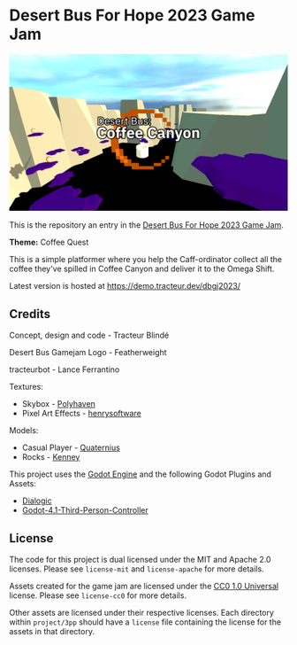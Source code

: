 # Desert Bus For Hope 2023 Game Jam

![Desert Bus: Coffee Canyon Logo](title.png)

This is the repository an entry in the [Desert Bus For Hope 2023 Game Jam](https://itch.io/jam/2023).

**Theme:** Coffee Quest

This is a simple platformer where you help the Caff-ordinator collect all the coffee they've spilled in Coffee Canyon and deliver it to the Omega Shift.

Latest version is hosted at https://demo.tracteur.dev/dbgj2023/

## Credits
Concept, design and code - Tracteur Blindé

Desert Bus Gamejam Logo - Featherweight

tracteurbot - Lance Ferrantino

Textures:
- Skybox - [Polyhaven](https://polyhaven.com/)
- Pixel Art Effects - [henrysoftware](https://henrysoftware.itch.io/pixel-effects)

Models:
 - Casual Player - [Quaternius](https://quaternius.com/)
 - Rocks - [Kenney](https://kenney.nl/)

This project uses the [Godot Engine](https://godotengine.org/) and the following Godot Plugins and Assets:
- [Dialogic](https://github.com/coppolaemilio/dialogic)
- [Godot-4.1-Third-Person-Controller](https://github.com/WaffleAWT/Godot-4.1-Third-Person-Controller)

## License

The code for this project is dual licensed under the MIT and Apache 2.0 licenses. Please see `license-mit` and `license-apache` for more details.

Assets created for the game jam are licensed under the [CC0 1.0 Universal](https://creativecommons.org/publicdomain/zero/1.0/) license. Please see `license-cc0` for more details.

Other assets are licensed under their respective licenses. Each directory within `project/3pp` should have a `license` file containing the license for the assets in that directory.
